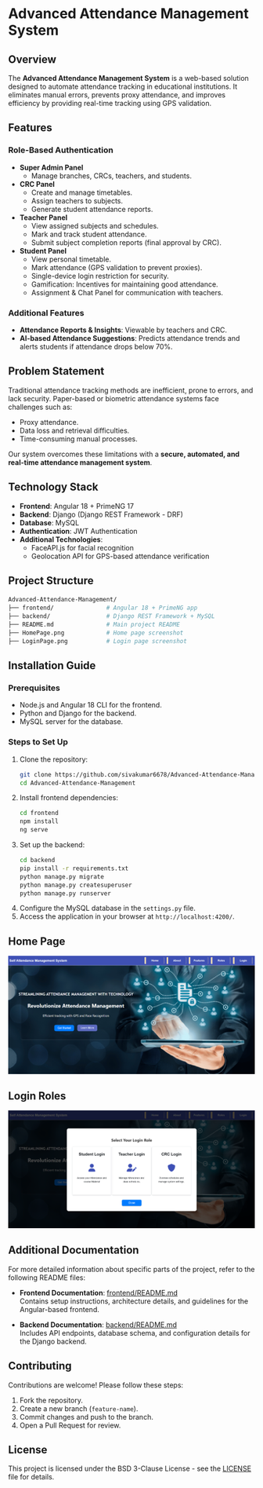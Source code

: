# Advanced Attendance Management System

## Overview
The **Advanced Attendance Management System** is a web-based solution designed to automate attendance tracking in educational institutions. It eliminates manual errors, prevents proxy attendance, and improves efficiency by providing real-time tracking using GPS validation.

## Features
### Role-Based Authentication
- **Super Admin Panel**
  - Manage branches, CRCs, teachers, and students.
- **CRC Panel**
  - Create and manage timetables.
  - Assign teachers to subjects.
  - Generate student attendance reports.
- **Teacher Panel**
  - View assigned subjects and schedules.
  - Mark and track student attendance.
  - Submit subject completion reports (final approval by CRC).
- **Student Panel**
  - View personal timetable.
  - Mark attendance (GPS validation to prevent proxies).
  - Single-device login restriction for security.
  - Gamification: Incentives for maintaining good attendance.
  - Assignment & Chat Panel for communication with teachers.

### Additional Features
- **Attendance Reports & Insights**: Viewable by teachers and CRC.
- **AI-based Attendance Suggestions**: Predicts attendance trends and alerts students if attendance drops below 70%.

## Problem Statement
Traditional attendance tracking methods are inefficient, prone to errors, and lack security. Paper-based or biometric attendance systems face challenges such as:
- Proxy attendance.
- Data loss and retrieval difficulties.
- Time-consuming manual processes.

Our system overcomes these limitations with a **secure, automated, and real-time attendance management system**.

## Technology Stack
- **Frontend**: Angular 18 + PrimeNG 17
- **Backend**: Django (Django REST Framework - DRF)
- **Database**: MySQL
- **Authentication**: JWT Authentication
- **Additional Technologies**:
  - FaceAPI.js for facial recognition
  - Geolocation API for GPS-based attendance verification

## Project Structure
```bash
Advanced-Attendance-Management/
├── frontend/               # Angular 18 + PrimeNG app
├── backend/                # Django REST Framework + MySQL
├── README.md               # Main project README
├── HomePage.png            # Home page screenshot
├── LoginPage.png           # Login page screenshot
```

## Installation Guide
### Prerequisites
- Node.js and Angular 18 CLI for the frontend.
- Python and Django for the backend.
- MySQL server for the database.

### Steps to Set Up
1. Clone the repository:
   ```sh
   git clone https://github.com/sivakumar6678/Advanced-Attendance-Management.git
   cd Advanced-Attendance-Management
   ```
2. Install frontend dependencies:
   ```sh
   cd frontend
   npm install
   ng serve
   ```
3. Set up the backend:
   ```sh
   cd backend
   pip install -r requirements.txt
   python manage.py migrate
   python manage.py createsuperuser
   python manage.py runserver
   ```
4. Configure the MySQL database in the `settings.py` file.
5. Access the application in your browser at `http://localhost:4200/`.
## Home Page
![Home](./HomePage.png)

## Login Roles
![Login](./LoginPage.png)


## Additional Documentation

For more detailed information about specific parts of the project, refer to the following README files:

- **Frontend Documentation**: [frontend/README.md](./attendance-frontend/README.md)  
  Contains setup instructions, architecture details, and guidelines for the Angular-based frontend.

- **Backend Documentation**: [backend/README.md](./attendance-backend/README.md)  
  Includes API endpoints, database schema, and configuration details for the Django backend.

## Contributing
Contributions are welcome! Please follow these steps:
1. Fork the repository.
2. Create a new branch (`feature-name`).
3. Commit changes and push to the branch.
4. Open a Pull Request for review.




## License

This project is licensed under the BSD 3-Clause License - see the [LICENSE](LICENSE) file for details.
